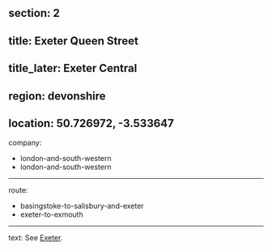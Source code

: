 ﻿section: 2
----
title: Exeter Queen Street
----
title_later: Exeter Central
----
region: devonshire
----
location: 50.726972, -3.533647
----
company:
- london-and-south-western
- london-and-south-western
----
route:
- basingstoke-to-salisbury-and-exeter
- exeter-to-exmouth
----
text: See [Exeter](/stations/exeter-st-davids).
